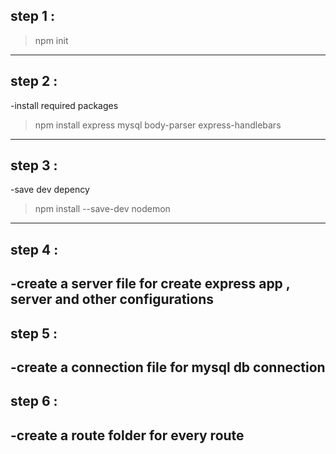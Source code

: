 ## step 1 :
>npm init
-----------------
## step 2 :
-install required packages 
>npm install express mysql body-parser express-handlebars
------------------
## step 3 :
-save dev depency 
>npm install --save-dev nodemon
------------------
## step 4 : 
-create  a server file for create express app , server and other configurations
-----------------
## step 5 :
-create a connection file for mysql db connection
----------------------------------
## step 6 :
-create a route folder for every route
-------------------------
